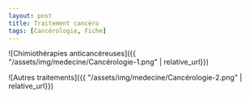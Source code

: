 ```yaml
---
layout: post
title: Traitement cancéro
tags: [Cancérologie, Fiche]
---
```

![Chimiothérapies anticancéreuses]({{ "/assets/img/medecine/Cancérologie-1.png" | relative_url}})

![Autres traitements]({{ "/assets/img/medecine/Cancérologie-2.png" | relative_url}})

